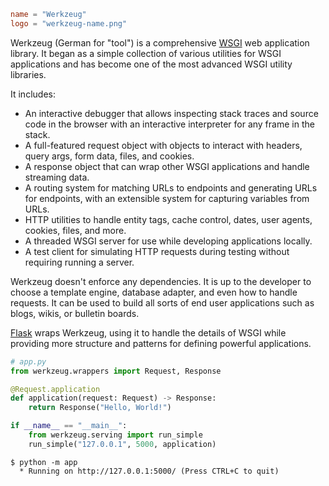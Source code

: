 ~~~~toml
name = "Werkzeug"
logo = "werkzeug-name.png"
~~~~

Werkzeug (German for "tool") is a comprehensive [WSGI] web application library.
It began as a simple collection of various utilities for WSGI applications and
has become one of the most advanced WSGI utility libraries.

It includes:

-   An interactive debugger that allows inspecting stack traces and source code
    in the browser with an interactive interpreter for any frame in the stack.
-   A full-featured request object with objects to interact with headers, query
    args, form data, files, and cookies.
-   A response object that can wrap other WSGI applications and handle streaming
    data.
-   A routing system for matching URLs to endpoints and generating URLs for
    endpoints, with an extensible system for capturing variables from URLs.
-   HTTP utilities to handle entity tags, cache control, dates, user agents,
    cookies, files, and more.
-   A threaded WSGI server for use while developing applications locally.
-   A test client for simulating HTTP requests during testing without requiring
    running a server.

Werkzeug doesn't enforce any dependencies. It is up to the developer to choose a
template engine, database adapter, and even how to handle requests. It can be
used to build all sorts of end user applications such as blogs, wikis, or
bulletin boards.

[Flask] wraps Werkzeug, using it to handle the details of WSGI while providing
more structure and patterns for defining powerful applications.

[WSGI]: https://peps.python.org/pep-3333/
[Flask]: flask.md

```python
# app.py
from werkzeug.wrappers import Request, Response

@Request.application
def application(request: Request) -> Response:
    return Response("Hello, World!")

if __name__ == "__main__":
    from werkzeug.serving import run_simple
    run_simple("127.0.0.1", 5000, application)
```

```
$ python -m app
  * Running on http://127.0.0.1:5000/ (Press CTRL+C to quit)
```
